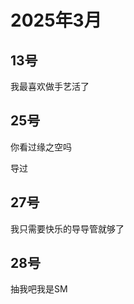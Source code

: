 # 2025年3月

<script setup lang="ts">
import { QTagColors } from 'fake-qq-ui';

</script>

## 13号

<q-window title="我的世界话题群">

<q-text name="狐尼克" tag="LV100 真不是萝莉控" :tag-color="QTagColors.purple"
avatar="https://q2.qlogo.cn/headimg_dl?dst_uin=2467743669&spec=100" >我最喜欢做手艺活了</q-text>

</q-window>

## 25号

<q-window title="我的世界话题群">

<q-text name="正经人" tag="LV100 帅比大好人" :tag-color="QTagColors.orange"
avatar="https://q2.qlogo.cn/headimg_dl?dst_uin=1767927045&spec=100" >你看过缘之空吗</q-text>

<q-text name="有魅力自信爆表的魅魔土豆儿喵~" tag="LV100 群罪人" :tag-color="QTagColors.purple"
avatar="https://q2.qlogo.cn/headimg_dl?dst_uin=3442827834&spec=100" >导过</q-text>

</q-window>

## 27号

<q-window title="我的世界话题群">

<q-text name="草木" tag="LV100 青山" :tag-color="QTagColors.blue"
avatar="https://q2.qlogo.cn/headimg_dl?dst_uin=2939004685&spec=100" >我只需要快乐的导导管就够了</q-text>

</q-window>

## 28号

<q-window title="我的世界话题群">

<q-text name="群商城新上架了【子豪猫咪形态倒模】" tag="LV100 变态小处男" :tag-color="QTagColors.purple"
avatar="https://q2.qlogo.cn/headimg_dl?dst_uin=2860986565&spec=100" >抽我吧我是SM</q-text>

</q-window>
